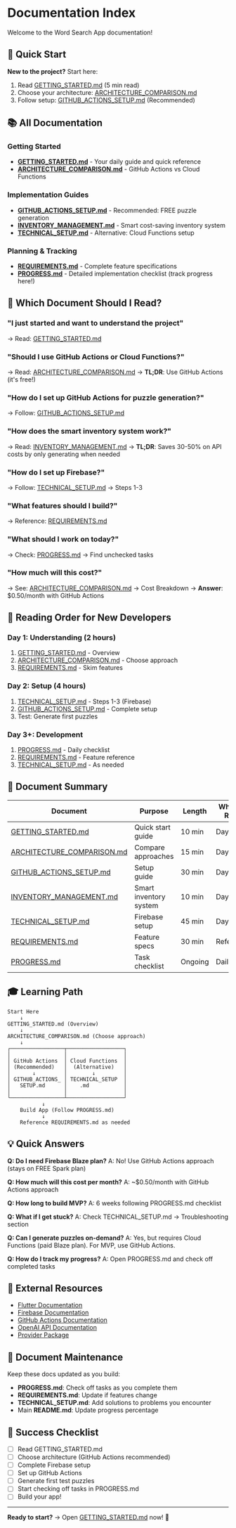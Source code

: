 # Documentation Index

Welcome to the Word Search App documentation!

## 🚀 Quick Start

**New to the project?** Start here:
1. Read [GETTING_STARTED.md](GETTING_STARTED.md) (5 min read)
2. Choose your architecture: [ARCHITECTURE_COMPARISON.md](ARCHITECTURE_COMPARISON.md)
3. Follow setup: [GITHUB_ACTIONS_SETUP.md](GITHUB_ACTIONS_SETUP.md) (Recommended)

## 📚 All Documentation

### Getting Started
- **[GETTING_STARTED.md](GETTING_STARTED.md)** - Your daily guide and quick reference
- **[ARCHITECTURE_COMPARISON.md](ARCHITECTURE_COMPARISON.md)** - GitHub Actions vs Cloud Functions

### Implementation Guides
- **[GITHUB_ACTIONS_SETUP.md](GITHUB_ACTIONS_SETUP.md)** - Recommended: FREE puzzle generation
- **[INVENTORY_MANAGEMENT.md](INVENTORY_MANAGEMENT.md)** - Smart cost-saving inventory system
- **[TECHNICAL_SETUP.md](TECHNICAL_SETUP.md)** - Alternative: Cloud Functions setup

### Planning & Tracking
- **[REQUIREMENTS.md](REQUIREMENTS.md)** - Complete feature specifications
- **[PROGRESS.md](PROGRESS.md)** - Detailed implementation checklist (track progress here!)

## 🎯 Which Document Should I Read?

### "I just started and want to understand the project"
→ Read: [GETTING_STARTED.md](GETTING_STARTED.md)

### "Should I use GitHub Actions or Cloud Functions?"
→ Read: [ARCHITECTURE_COMPARISON.md](ARCHITECTURE_COMPARISON.md)
→ **TL;DR**: Use GitHub Actions (it's free!)

### "How do I set up GitHub Actions for puzzle generation?"
→ Follow: [GITHUB_ACTIONS_SETUP.md](GITHUB_ACTIONS_SETUP.md)

### "How does the smart inventory system work?"
→ Read: [INVENTORY_MANAGEMENT.md](INVENTORY_MANAGEMENT.md)
→ **TL;DR**: Saves 30-50% on API costs by only generating when needed

### "How do I set up Firebase?"
→ Follow: [TECHNICAL_SETUP.md](TECHNICAL_SETUP.md) → Steps 1-3

### "What features should I build?"
→ Reference: [REQUIREMENTS.md](REQUIREMENTS.md)

### "What should I work on today?"
→ Check: [PROGRESS.md](PROGRESS.md) → Find unchecked tasks

### "How much will this cost?"
→ See: [ARCHITECTURE_COMPARISON.md](ARCHITECTURE_COMPARISON.md) → Cost Breakdown
→ **Answer**: $0.50/month with GitHub Actions

## 📖 Reading Order for New Developers

### Day 1: Understanding (2 hours)
1. [GETTING_STARTED.md](GETTING_STARTED.md) - Overview
2. [ARCHITECTURE_COMPARISON.md](ARCHITECTURE_COMPARISON.md) - Choose approach
3. [REQUIREMENTS.md](REQUIREMENTS.md) - Skim features

### Day 2: Setup (4 hours)
1. [TECHNICAL_SETUP.md](TECHNICAL_SETUP.md) - Steps 1-3 (Firebase)
2. [GITHUB_ACTIONS_SETUP.md](GITHUB_ACTIONS_SETUP.md) - Complete setup
3. Test: Generate first puzzles

### Day 3+: Development
1. [PROGRESS.md](PROGRESS.md) - Daily checklist
2. [REQUIREMENTS.md](REQUIREMENTS.md) - Feature reference
3. [TECHNICAL_SETUP.md](TECHNICAL_SETUP.md) - As needed

## 📁 Document Summary

| Document | Purpose | Length | When to Read |
|----------|---------|--------|--------------|
| [GETTING_STARTED.md](GETTING_STARTED.md) | Quick start guide | 10 min | Day 1 |
| [ARCHITECTURE_COMPARISON.md](ARCHITECTURE_COMPARISON.md) | Compare approaches | 15 min | Day 1 |
| [GITHUB_ACTIONS_SETUP.md](GITHUB_ACTIONS_SETUP.md) | Setup guide | 30 min | Day 2 |
| [INVENTORY_MANAGEMENT.md](INVENTORY_MANAGEMENT.md) | Smart inventory system | 10 min | Day 2 |
| [TECHNICAL_SETUP.md](TECHNICAL_SETUP.md) | Firebase setup | 45 min | Day 2 |
| [REQUIREMENTS.md](REQUIREMENTS.md) | Feature specs | 30 min | Reference |
| [PROGRESS.md](PROGRESS.md) | Task checklist | Ongoing | Daily |

## 🎓 Learning Path

```
Start Here
    ↓
GETTING_STARTED.md (Overview)
    ↓
ARCHITECTURE_COMPARISON.md (Choose approach)
    ↓
┌─────────────────┬──────────────────┐
│                 │                  │
│ GitHub Actions  │ Cloud Functions  │
│ (Recommended)   │  (Alternative)   │
│       ↓         │        ↓         │
│ GITHUB_ACTIONS_ │ TECHNICAL_SETUP  │
│   SETUP.md      │    .md           │
│                 │                  │
└─────────────────┴──────────────────┘
           ↓
    Build App (Follow PROGRESS.md)
           ↓
    Reference REQUIREMENTS.md as needed
```

## 💡 Quick Answers

**Q: Do I need Firebase Blaze plan?**
A: No! Use GitHub Actions approach (stays on FREE Spark plan)

**Q: How much will this cost per month?**
A: ~$0.50/month with GitHub Actions approach

**Q: How long to build MVP?**
A: 6 weeks following PROGRESS.md checklist

**Q: What if I get stuck?**
A: Check TECHNICAL_SETUP.md → Troubleshooting section

**Q: Can I generate puzzles on-demand?**
A: Yes, but requires Cloud Functions (paid Blaze plan). For MVP, use GitHub Actions.

**Q: How do I track my progress?**
A: Open PROGRESS.md and check off completed tasks

## 🔗 External Resources

- [Flutter Documentation](https://docs.flutter.dev/)
- [Firebase Documentation](https://firebase.google.com/docs)
- [GitHub Actions Documentation](https://docs.github.com/en/actions)
- [OpenAI API Documentation](https://platform.openai.com/docs)
- [Provider Package](https://pub.dev/packages/provider)

## 📝 Document Maintenance

Keep these docs updated as you build:

- **PROGRESS.md**: Check off tasks as you complete them
- **REQUIREMENTS.md**: Update if features change
- **TECHNICAL_SETUP.md**: Add solutions to problems you encounter
- Main **README.md**: Update progress percentage

## 🎯 Success Checklist

- [ ] Read GETTING_STARTED.md
- [ ] Choose architecture (GitHub Actions recommended)
- [ ] Complete Firebase setup
- [ ] Set up GitHub Actions
- [ ] Generate first test puzzles
- [ ] Start checking off tasks in PROGRESS.md
- [ ] Build your app!

---

**Ready to start?** → Open [GETTING_STARTED.md](GETTING_STARTED.md) now! 🚀
